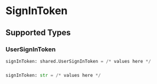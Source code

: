 # SignInToken


## Supported Types

### UserSignInToken

```python
signInToken: shared.UserSignInToken = /* values here */
```

### 

```python
signInToken: str = /* values here */
```

